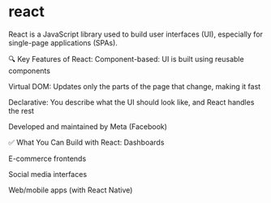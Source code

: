 # react

React is a JavaScript library used to build user interfaces (UI), especially for single-page applications (SPAs).

🔍 Key Features of React:
Component-based: UI is built using reusable components

Virtual DOM: Updates only the parts of the page that change, making it fast

Declarative: You describe what the UI should look like, and React handles the rest

Developed and maintained by Meta (Facebook)

✅ What You Can Build with React:
Dashboards

E-commerce frontends

Social media interfaces

Web/mobile apps (with React Native)
 
